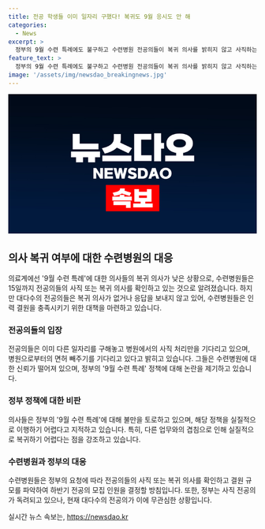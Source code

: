 ```yaml
---
title: 전공 학생들 이미 일자리 구했다! 복귀도 9월 응시도 안 해
categories:
  - News
excerpt: >
  정부의 9월 수련 특례에도 불구하고 수련병원 전공의들이 복귀 의사를 밝히지 않고 사직하는 분위기가 형성되고 있습니다. 정부의 독려에도 불구하고 대부분의 전공의들이 사직 의사를 밝히며, 이에 대한 온라인 의사 커뮤니티에서는 정부를 비판하는 목소리가 높아지고 있습니다. 수련병원은 전공의들의 의사를 확인하고 결원 규모를 확정한 뒤, 하반기 전공의 모집 인원을 결정할 방침입니다. 복귀 의사가 없는 경우 자동 사직 처리될 수 있다는 점에서 전공의들의 결정이 중요한 상황입니다.
feature_text: >
  정부의 9월 수련 특례에도 불구하고 수련병원 전공의들이 복귀 의사를 밝히지 않고 사직하는 분위기가 형성되고 있습니다. 정부의 독려에도 불구하고 대부분의 전공의들이 사직 의사를 밝히며, 이에 대한 온라인 의사 커뮤니티에서는 정부를 비판하는 목소리가 높아지고 있습니다. 수련병원은 전공의들의 의사를 확인하고 결원 규모를 확정한 뒤, 하반기 전공의 모집 인원을 결정할 방침입니다. 복귀 의사가 없는 경우 자동 사직 처리될 수 있다는 점에서 전공의들의 결정이 중요한 상황입니다.
image: '/assets/img/newsdao_breakingnews.jpg'
---
```


<p><img src="/assets/img/newsdao_breakingnews.jpg" alt="flaretime 속보" /></p>

<h2 data-ke-size="size26">의사 복귀 여부에 대한 수련병원의 대응</h2>

<p data-ke-size="size16">의료계에선 '9월 수련 특례'에 대한 의사들의 복귀 의사가 낮은 상황으로, 수련병원들은 15일까지 전공의들의 사직 또는 복귀 의사를 확인하고 있는 것으로 알려졌습니다. 하지만 대다수의 전공의들은 복귀 의사가 없거나 응답을 보내지 않고 있어, 수련병원들은 인력 결원을 충족시키기 위한 대책을 마련하고 있습니다.</p>

<h3>전공의들의 입장</h3>

<p data-ke-size="size16">전공의들은 이미 다른 일자리를 구해놓고 병원에서의 사직 처리만을 기다리고 있으며, 병원으로부터의 면허 빼주기를 기다리고 있다고 밝히고 있습니다. 그들은 수련병원에 대한 신뢰가 떨어져 있으며, 정부의 '9월 수련 특례' 정책에 대해 논란을 제기하고 있습니다.</p>

<h3>정부 정책에 대한 비판</h3>

<p data-ke-size="size16">의사들은 정부의 '9월 수련 특례'에 대해 불만을 토로하고 있으며, 해당 정책을 실질적으로 이행하기 어렵다고 지적하고 있습니다. 특히, 다른 업무와의 겹침으로 인해 실질적으로 복귀하기 어렵다는 점을 강조하고 있습니다.</p>

<h3>수련병원과 정부의 대응</h3>

<p data-ke-size="size16">수련병원들은 정부의 요청에 따라 전공의들의 사직 또는 복귀 의사를 확인하고 결원 규모를 파악하여 하반기 전공의 모집 인원을 결정할 방침입니다. 또한, 정부는 사직 전공의가 독려되고 있으나, 현재 대다수의 전공의가 이에 무관심한 상황입니다.</p>
실시간 뉴스 속보는, <a href="https://newsdao.kr" rel="dofollow">https://newsdao.kr</a>


